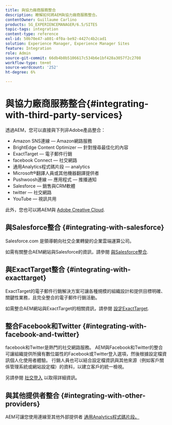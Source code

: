 ```yaml
---
title: 與協力廠商服務整合
description: 瞭解如何將AEM與協力廠商服務整合。
contentOwner: Guillaume Carlino
products: SG_EXPERIENCEMANAGER/6.5/SITES
topic-tags: integration
content-type: reference
exl-id: 50b70e47-a801-4f0a-be92-4427c4b2cad1
solution: Experience Manager, Experience Manager Sites
feature: Integration
role: Admin
source-git-commit: 66db4b0b5106617c534b6e1bf428a3057f2c2708
workflow-type: tm+mt
source-wordcount: '252'
ht-degree: 6%

---
```


# 與協力廠商服務整合{#integrating-with-third-party-services}

透過AEM，您可以直接與下列非Adobe產品整合：

* Amazon SNS連線 — Amazon網路服務
* BrightEdge Content Optimizer — 針對搜尋最佳化的內容
* ExactTarget — 電子郵件行銷
* facebook Connect — 社交網路
* 通用Analytics程式碼片段 — analytics
* Microsoft®翻譯人員或其他機器翻譯提供者
* Pushwoosh連線 — 應用程式 — 推播通知
* Salesforce — 銷售與CRM軟體
* twitter — 社交網路
* YouTube — 視訊共用
<!-- * Silverpop Engage - marketing automation, email, mobile, and social NO LONGER EXISTS; ITS REPLACEMENT IS UNKNOWN -->

此外，您也可以將AEM與 [Adobe Creative Cloud](/help/assets/aem-cc-integration-best-practices.md).

## 與Salesforce整合 {#integrating-with-salesforce}

Salesforce.com 是領導朝向社交企業轉變的企業雲端運算公司。

如需有關整合AEM網站與Salesforce的資訊，請參閱 [與Salesforce整合](/help/sites-administering/salesforce.md).

<!-- THE INFORMATION BELOW APPEARS OBSOLETE; first URL is a 404. I could not find a suitable replacement for it.
## Integrating with Silverpop Engage {#integrating-with-silverpop-engage}

>[!NOTE]
>
>Silverpop Engage integration is not available out of the box. To integrate AEM with Silverpop Engage, [download the package](https://www.adobeaemcloud.com/content/marketplace/marketplaceProxy.html?packagePath=/content/companies/public/adobe/packages/aem620/product/cq-mcm-integrations-silverpop-content) from Package Share.

Silverpop Engage provides marketing automation, email, mobile, and social.

For information about integrating your AEM site and ExactTarget, see [Integrating with Silverpop Engage](/help/sites-administering/silverpop.md). -->

## 與ExactTarget整合 {#integrating-with-exacttarget}

ExactTarget的電子郵件行銷解決方案可讓各種規模的組織設計和提供目標明確、關鍵性業務，且完全整合的電子郵件行銷活動。

如需整合AEM網站與ExactTarget的相關資訊，請參閱 [設定ExactTarget](/help/sites-administering/exacttarget.md).

## 整合Facebook和Twitter {#integrating-with-facebook-and-twitter}

facebook和Twitter是熱門的社交網路服務。 AEM與Facebook和Twitter的整合可讓組織提供所擁有數位屬性的Facebook或Twitter登入選項，然後根據設定檔資訊個人化使用者體驗。 行銷人員也可以結合設定檔資訊與其他來源（例如客戶關係管理系統或網站設定檔）的資料，以建立客戶的統一檢視。

另請參閱 [社交登入](/help/communities/social-login.md) 以取得詳細資訊。

## 與其他提供者整合 {#integrating-with-other-providers}

AEM可讓您使用連線至其他外部提供者 [通用Analytics程式碼片段。](/help/sites-administering/external-providers.md)
